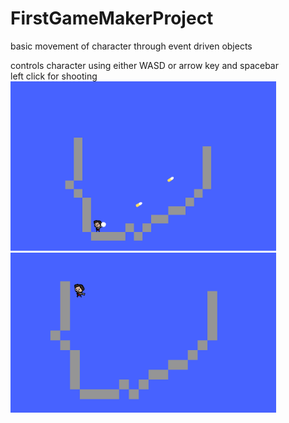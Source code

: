 # FirstGameMakerProject
basic movement of character through event driven objects

controls character using either WASD or arrow key and spacebar </br >
left click for shooting </br >
<img src="https://github.com/HoJinKind/FirstGameMakerProject/blob/master/image/Screenshot%20(12).png" alt="alt text" width="425" >  <img src="https://github.com/HoJinKind/FirstGameMakerProject/blob/master/image/Screenshot%20(13).png" width="425"/> 
